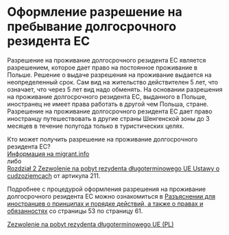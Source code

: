 # Оформление разрешение на пребывание долгосрочного резидента ЕС

Разрешение на проживание долгосрочного резидента ЕС является разрешением, которое дает право на постоянное проживание в Польше. Решение о выдаче разрешения на проживание выдается на неопределенный срок. Сам вид на жительство действителен 5 лет, что означает, что через 5 лет вид надо обменять. На основании разрешения на проживание долгосрочного резидента ЕС, выданного в Польше, иностранец не имеет права работать в другой чем Польша, стране. Разрешение на проживание долгосрочного резидента ЕС дает право иностранцу путешествовать в другие страны Шенгенской зоны до 3 месяцев в течение полугода только в туристических целях.

Кто может получить разрешение на проживание долгосрочного резидента ЕС?  
[Информация на migrant.info](http://www.migrant.info.pl/razreshenie-na-prozhivanie-dolgosrochnogo-rezidenta-es.html)  
либо  
[Rozdział 2 Zezwolenie na pobyt rezydenta długoterminowego UE Ustawy o cudzoziemcach](официальные_источники.md) от артикула 211.

Подробнее с процедурой оформления разрешения на проживание долгосрочного резидента ЕС можно ознакомиться в [Разъяснении для иностранцев о принципах и порядке действий, а также о правах и обязанностях](https://www.mazowieckie.pl/download/1/42796/file.pdf) со страницы 53 по страницу 61.

[Zezwolenie na pobyt rezydenta długoterminowego UE (PL)](http://www.migrapolis.pl/pl/dzialy-tematyczne/zezwolenie-na-pobyt/zezwolenie-na-pobyt-rezydenta-dlugoterminowego-ue)  